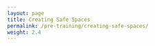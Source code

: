 ```yaml
---
layout: page
title: Creating Safe Spaces
permalink: /pre-training/creating-safe-spaces/
weight: 2.4
---
```


